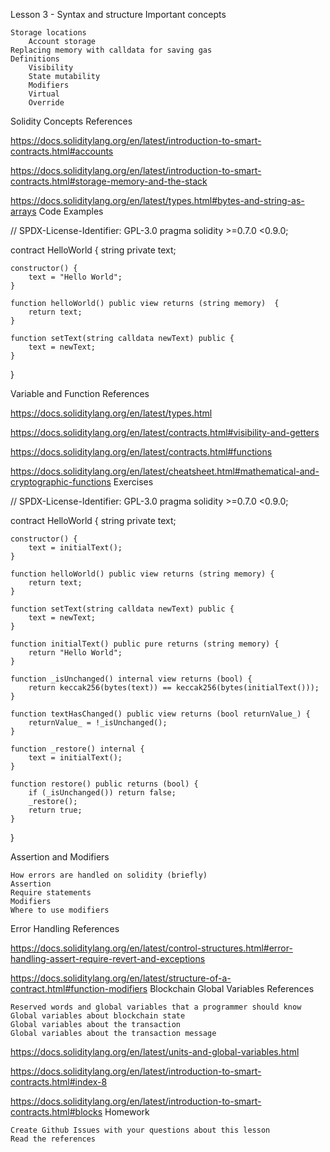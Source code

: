 Lesson 3 - Syntax and structure
Important concepts

    Storage locations
        Account storage
    Replacing memory with calldata for saving gas
    Definitions
        Visibility
        State mutability
        Modifiers
        Virtual
        Override

Solidity Concepts References

https://docs.soliditylang.org/en/latest/introduction-to-smart-contracts.html#accounts

https://docs.soliditylang.org/en/latest/introduction-to-smart-contracts.html#storage-memory-and-the-stack

https://docs.soliditylang.org/en/latest/types.html#bytes-and-string-as-arrays
Code Examples

// SPDX-License-Identifier: GPL-3.0
pragma solidity >=0.7.0 <0.9.0;

contract HelloWorld {
    string private text;

    constructor() {
        text = "Hello World";
    }

    function helloWorld() public view returns (string memory)  {
        return text;
    }

    function setText(string calldata newText) public {
        text = newText;
    }
}

Variable and Function References

https://docs.soliditylang.org/en/latest/types.html

https://docs.soliditylang.org/en/latest/contracts.html#visibility-and-getters

https://docs.soliditylang.org/en/latest/contracts.html#functions

https://docs.soliditylang.org/en/latest/cheatsheet.html#mathematical-and-cryptographic-functions
Exercises

// SPDX-License-Identifier: GPL-3.0
pragma solidity >=0.7.0 <0.9.0;

contract HelloWorld {
    string private text;

    constructor() {
        text = initialText();
    }
    
    function helloWorld() public view returns (string memory) {
        return text;
    }

    function setText(string calldata newText) public {
        text = newText;
    }

    function initialText() public pure returns (string memory) {
        return "Hello World";
    }

    function _isUnchanged() internal view returns (bool) {
        return keccak256(bytes(text)) == keccak256(bytes(initialText()));
    }

    function textHasChanged() public view returns (bool returnValue_) {
        returnValue_ = !_isUnchanged();
    }

    function _restore() internal {
        text = initialText();
    }
    
    function restore() public returns (bool) {
        if (_isUnchanged()) return false;
        _restore();
        return true;
    }
}

Assertion and Modifiers

    How errors are handled on solidity (briefly)
    Assertion
    Require statements
    Modifiers
    Where to use modifiers

Error Handling References

https://docs.soliditylang.org/en/latest/control-structures.html#error-handling-assert-require-revert-and-exceptions

https://docs.soliditylang.org/en/latest/structure-of-a-contract.html#function-modifiers
Blockchain Global Variables References

    Reserved words and global variables that a programmer should know
    Global variables about blockchain state
    Global variables about the transaction
    Global variables about the transaction message

https://docs.soliditylang.org/en/latest/units-and-global-variables.html

https://docs.soliditylang.org/en/latest/introduction-to-smart-contracts.html#index-8

https://docs.soliditylang.org/en/latest/introduction-to-smart-contracts.html#blocks
Homework

    Create Github Issues with your questions about this lesson
    Read the references

